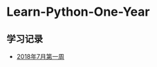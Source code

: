 # Learn-Python-One-Year

学习记录
-------

- [2018年7月第一周](https://github.com/liangsongyou/Learn-Python-One-Year/blob/master/2018-7/2018-7-Week1.md)
